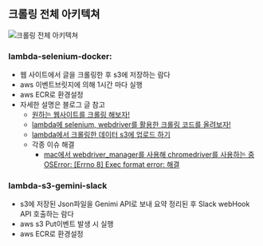 ## 크롤링 전체 아키텍쳐
![크롤링 전체 아키텍쳐](https://cdn.discordapp.com/attachments/793022818757509131/1276880093188325388/2024-08-23_9.47.02.png?ex=66cb22c1&is=66c9d141&hm=d04c2ac33b726ac27998d64f9819e59a95ac2adec4a97b197a047278d5f18ba6&)

### lambda-selenium-docker: 
- 웹 사이트에서 글을 크롤링한 후 s3에 저장하는 람다
- aws 이벤트브릿지에 의해 1시간 마다 실행
- aws ECR로 환경설정
- 자세한 설명은 블로그 글 참고
   -  <a href= "https://velog.io/@hyeykim/원하는-웹사이트를-크롤링-해보자">원하는 웹사이트를 크롤링 해보자! </a>
   -  <a href= "https://velog.io/@hyeykim/lambda%EC%97%90-selenium-webdriver%EB%A5%BC-%ED%99%9C%EC%9A%A9%ED%95%9C-%ED%81%AC%EB%A1%A4%EB%A7%81-%EC%BD%94%EB%93%9C%EB%A5%BC-%EC%98%AC%EB%A0%A4%EB%B3%B4%EC%9E%90">lambda에 selenium, webdriver를 활용한 크롤링 코드를 올려보자! </a>
   -  <a href= "https://velog.io/@hyeykim/lambda%EC%97%90%EC%84%9C-%ED%81%AC%EB%A1%A4%EB%A7%81%ED%95%9C-%EB%8D%B0%EC%9D%B4%ED%84%B0-s3%EC%97%90-%EC%97%85%EB%A1%9C%EB%93%9C-%ED%95%98%EA%B8%B0">lambda에서 크롤링한 데이터 s3에 업로드 하기 </a>
   - 각종 이슈 해결
      - <a href= "https://velog.io/@hyeykim/mac%EC%97%90%EC%84%9C-webdrivermanager%EB%A5%BC-%EC%82%AC%EC%9A%A9%ED%95%B4-chromedriver%EB%A5%BC-%EC%82%AC%EC%9A%A9%ED%95%98%EB%8A%94-%EC%A4%91-OSError-Errno-8-Exec-format-error-%ED%95%B4%EA%B2%B0">mac에서 webdriver_manager를 사용해 chromedriver를 사용하는 중 OSError: [Errno 8] Exec format error: 해결 </a>
### lambda-s3-gemini-slack
- s3에 저장된 Json파일을 Genimi API로 보내 요약 정리된 후 Slack webHook API 호출하는 람다
- aws s3 Put이벤트 발생 시 실행
- aws ECR로 환경설정
